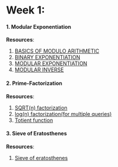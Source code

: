 # Week 1:
#### 1. Modular Exponentiation
**Resources**:
1. [BASICS OF MODULO ARITHMETIC](https://betterexplained.com/articles/fun-with-modular-arithmetic/)
2. [BINARY EXPONENTIATION](https://www.google.co.in/search?ei=mMfyWoqqCIv2vgT7r67oCw&q=binary+exponentiation&oq=binary+expo&gs_l=psy-ab.3.0.0i20i263k1j0j0i20i263k1j0l7.2798.4154.0.5214.11.11.0.0.0.0.116.915.8j2.10.0....0...1.1.64.psy-ab..1.10.911...35i39k1j0i131k1j0i67k1j0i131i67k1.0.sjfsEL5GZPI)
3. [MODULAR EXPONENTIATION](https://www.geeksforgeeks.org/modular-exponentiation-power-in-modular-arithmetic/)
4. [MODULAR INVERSE](https://www.geeksforgeeks.org/multiplicative-inverse-under-modulo-m/)

#### 2. Prime-Factorization
**Resources**:
1. [SQRT(n) factorization](https://www.geeksforgeeks.org/print-all-prime-factors-of-a-given-number/)
2. [log(n) factorization(for multiple queries)](https://www.geeksforgeeks.org/prime-factorization-using-sieve-olog-n-multiple-queries/)
3. [Totient function](https://e-maxx-eng.appspot.com/algebra/phi-function.html)

#### 3. Sieve of Eratosthenes
**Resources**:
1. [Sieve of eratosthenes](https://e-maxx-eng.appspot.com/algebra/sieve-of-eratosthenes.html)
